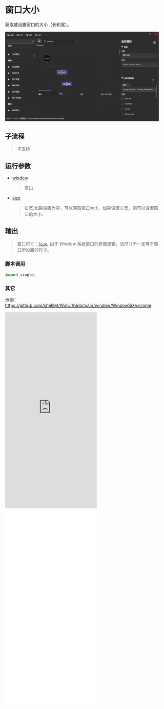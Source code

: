 # 窗口大小 
获取或设置窗口的大小（长和宽）。

![WindowSize](./images/13.png ':size=90%')

## 子流程
> 不支持

## 运行参数

* [window](./types/Wnd.md)
  > 窗口
* [size](./types/Size.md)
  > 长宽,如果设置为空，可以获取窗口大小。如果设置长宽，则可以设置窗口的大小。


## 输出

> 窗口尺寸：[`Size`](./types/Size.md), 由于 *Window* 系统窗口的奇葩逻辑，该尺寸不一定等于窗口所设置的尺寸。


### 脚本调用

```python
import simple;

```

### 其它

示例：https://github.com/shelllet/WinUi/blob/main/window/WindowSize.simple

<iframe type="text/html" height="640px" src="https://www.youtube.com/embed/Z32QnhBB4tE" frameborder="0"></iframe>

<iframe src="//player.bilibili.com/player.html?bvid=BV1Pw411v7bN&page=1&autoplay=0" height='640px' scrolling="no" frameborder="no" framespacing="0" allowfullscreen="true"></iframe>